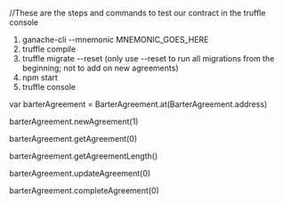 //These are the steps and commands to test our contract in the truffle console
1) ganache-cli --mnemonic MNEMONIC_GOES_HERE
2) truffle compile
3) truffle migrate --reset
  (only use --reset to run all migrations from the beginning; not to add on new agreements)
4) npm start
5) truffle console

var barterAgreement = BarterAgreement.at(BarterAgreement.address)

barterAgreement.newAgreement(1)

barterAgreement.getAgreement(0)

barterAgreement.getAgreementLength()

barterAgreement.updateAgreement(0)

barterAgreement.completeAgreement(0)
